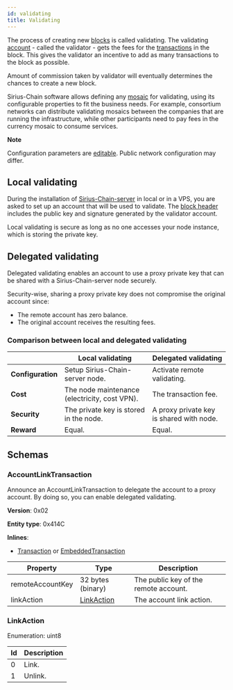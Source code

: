 ```yaml
---
id: validating
title: Validating
---
```

The process of creating new [blocks](./block.md) is called validating. The validating [account](../built-in-features/account.md) - called the validator - gets the fees for the [transactions](./transaction.md) in the block. This gives the validator an incentive to add as many transactions to the block as possible.

Amount of commission taken by validator will eventually determines the chances to create a new block.

Sirius-Chain software allows defining any [mosaic](../built-in-features/mosaic.md) for validating, using its configurable properties to fit the business needs. For example, consortium networks can distribute validating mosaics between the companies that are running the infrastructure, while other participants need to pay fees in the currency mosaic to consume services.

<div class="info">

**Note**

Configuration parameters are [editable](https://github.com/proximax-storage/catapult-server/blob/master/resources/config-network.properties). Public network configuration may differ.

</div>

## Local validating

During the installation of [Sirius-Chain-server](./node.md) in local or in a VPS, you are asked to set up an account that will be used to validate. The [block header](./block.md#blockheader) includes the public key and signature generated by the validator account.

Local validating is secure as long as no one accesses your node instance, which is storing the private key.

## Delegated validating

Delegated validating enables an account to use a proxy private key that can be shared with a Sirius-Chain-server node securely.

Security-wise, sharing a proxy private key does not compromise the original account since:

- The remote account has zero balance.
- The original account receives the resulting fees.

### Comparison between local and delegated validating

|  |	**Local validating** |	**Delegated validating**
|--|----------------------|---------------------------
|**Configuration**	| Setup Sirius-Chain-server node. |	Activate remote validating.
|**Cost**  |	The node maintenance (electricity, cost VPN). |	The transaction fee.
|**Security**  |	The private key is stored in the node. |	A proxy private key is shared with node.
|**Reward** | Equal. | Equal.

## Schemas

### AccountLinkTransaction

Announce an AccountLinkTransaction to delegate the account to a proxy account. By doing so, you can enable delegated validating.

**Version**: 0x02

**Entity type**: 0x414C

**Inlines**:

- [Transaction](./transaction.md#transaction) or [EmbeddedTransaction](./transaction.md#embeddedtransaction)

**Property** | **Type**  |	**Description**
-------------|------------|-------------------
remoteAccountKey | 32 bytes (binary) | The public key of the remote account.
linkAction | [LinkAction](#linkaction) | The account link action.

### LinkAction

Enumeration: uint8

**Id** | **Description**
-------|----------------
0 |	Link.
1 |	Unlink.
